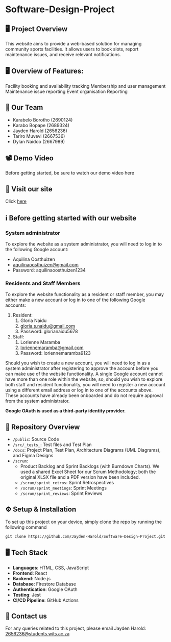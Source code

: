 # Software-Design-Project

## 🖥️ Project Overview

This website aims to provide a web-based solution for managing community sports facilities. It allows users to book slots, report maintenance issues, and receive relevant notifications.

## 🖥️ Overview of Features:

Facility booking and availability tracking
Membership and user management
Maintenance issue reporting
Event organisation
Reporting

## 🤝 Our Team

- Karabelo Borotho (2690124)
- Karabo Bopape (2689324)
- Jayden Harold (2656236)
- Tariro Muvevi (2667536)
- Dylan Naidoo (2667989)

## 📽️ Demo Video

Before getting started, be sure to watch our demo video here

## 🚀 Visit our site

Click [here](https://green-smoke-0f073e403.6.azurestaticapps.net/)

## ℹ️ Before getting started with our website

### System administrator 

To explore the website as a system administrator, you will need to log in to the following 
Google account: 
- Aquilina Oosthuizen
- aquilinaoosthuizen@gmail.com
- Password: aquilinaoosthuizen1234

### Residents and Staff Members

To explore the website functionality as a resident or staff member, you may either make a new account or log in to one of the following Google accounts:<br>
1. Resident:   
   1. Gloria Naidu  
   2. [gloria.s.naidu@gmail.com](mailto:glorianaidu@gmail.com)   
   3. Password: glorianaidu5678
2. Staff:   
   1. Lorienne Maramba   
   2. [loriennemaramba@gmail.com](mailto:loriennemaramba@gmail.com)  
   3. Password: loriennemaramba9123

Should you wish to create a new account, you will need to log in as a system administrator after registering to approve the account before you can make use of the website functionality. A single Google account cannot have more than one role within the website, so, should you wish to explore both staff and resident functionality, you will need to register a new account using a different email address or log in to one of the accounts above. These accounts have already been onboarded and do not require approval from the system administrator. 

**Google OAuth is used as a third-party identity provider.**

## 📁 Repository Overview

- `/public`: Source Code
- `/src/_tests_`: Test files and Test Plan
- `/docs`: Project Plan, Test Plan, Architecture Diagrams (UML Diagrams), and Figma Designs  
- `/scrum`:  
  - Product Backlog and Sprint Backlogs (with Burndown Charts). We used a shared Excel Sheet for our Scrum Methodology; both the original XLSX file and a PDF version have been included.  
  - `/scrum/sprint_retros`: Sprint Retrospectives  
  - `/scrum/sprint_meetings`: Sprint Meetings  
  - `/scrum/sprint_reviews`: Sprint Reviews
 
## ⚙️ Setup & Installation

To set up this project on your device, simply clone the repo by running the following command
```
git clone https://github.com/Jayden-Harold/Software-Design-Project.git
```

## 🖥️ Tech Stack

- **Languages**: HTML, CSS, JavaScript
- **Frontend**: React
- **Backend**: Node.js
- **Database**: Firestore Database
- **Authentication**: Google OAuth
- **Testing**: Jest
- **CI/CD Pipeline**: GitHub Actions

## 📩 Contact us

For any queries related to this project, please email Jayden Harold: 2656236@students.wits.ac.za



